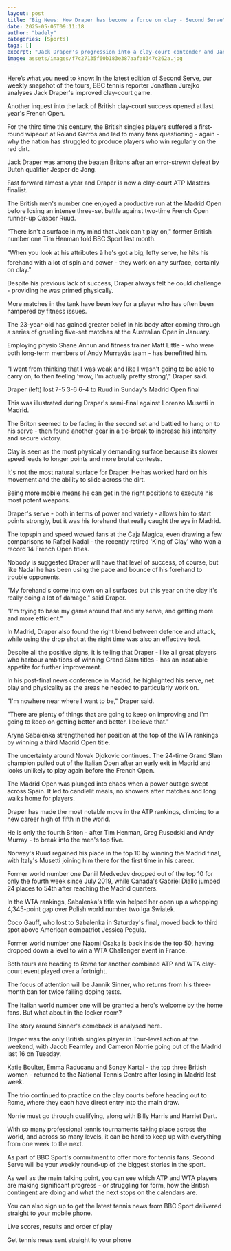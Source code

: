 ```yaml
---
layout: post
title: "Big News: How Draper has become a force on clay - Second Serve"
date: 2025-05-05T09:11:18
author: "badely"
categories: [Sports]
tags: []
excerpt: "Jack Draper's progression into a clay-court contender and Jannik Sinner's return head up your weekly tennis round-up."
image: assets/images/f7c27135f60b183e387aafa8347c262a.jpg
---
```


Here’s what you need to know: In the latest edition of Second Serve, our weekly snapshot of the tours, BBC tennis reporter Jonathan Jurejko analyses Jack Draper's improved clay-court game.

Another inquest into the lack of British clay-court success opened at last year's French Open.

For the third time this century, the British singles players suffered a first-round wipeout at Roland Garros and led to many fans questioning - again - why the nation has struggled to produce players who win regularly on the red dirt.

Jack Draper was among the beaten Britons after an error-strewn defeat by Dutch qualifier Jesper de Jong.

Fast forward almost a year and Draper is now a clay-court ATP Masters finalist.

The British men's number one enjoyed a productive run at the Madrid Open before losing an intense three-set battle against two-time French Open runner-up Casper Ruud.

"There isn't a surface in my mind that Jack can't play on," former British number one Tim Henman told BBC Sport last month.

"When you look at his attributes â he's got a big, lefty serve, he hits his forehand with a lot of spin and power - they work on any surface, certainly on clay."

Despite his previous lack of success, Draper always felt he could challenge - providing he was primed physically.

More matches in the tank have been key for a player who has often been hampered by fitness issues.

The 23-year-old has gained greater belief in his body after coming through a series of gruelling five-set matches at the Australian Open in January.

Employing physio Shane Annun and fitness trainer Matt Little - who were both long-term members of Andy Murrayâs team - has benefitted him.

"I went from thinking that I was weak and like I wasn't going to be able to carry on, to then feeling 'wow, I'm actually pretty strong'," Draper said.

Draper (left) lost 7-5 3-6 6-4 to Ruud in Sunday's Madrid Open final

This was illustrated during Draper's semi-final against Lorenzo Musetti in Madrid. 

The Briton seemed to be fading in the second set and battled to hang on to his serve - then found another gear in a tie-break to increase his intensity and secure victory.

Clay is seen as the most physically demanding surface because its slower speed leads to longer points and more brutal contests.

It's not the most natural surface for Draper. He has worked hard on his movement and the ability to slide across the dirt.

Being more mobile means he can get in the right positions to execute his most potent weapons.

Draper's serve - both in terms of power and variety - allows him to start points strongly, but it was his forehand that really caught the eye in Madrid.

The topspin and speed wowed fans at the Caja Magica, even drawing a few comparisons to Rafael Nadal - the recently retired 'King of Clay' who won a record 14 French Open titles.

Nobody is suggested Draper will have that level of success, of course, but like Nadal he has been using the pace and bounce of his forehand to trouble opponents.

"My forehand's come into own on all surfaces but this year on the clay it's really doing a lot of damage," said Draper.

"I'm trying to base my game around that and my serve, and getting more and more efficient."

In Madrid, Draper also found the right blend between defence and attack, while using the drop shot at the right time was also an effective tool.

Despite all the positive signs, it is telling that Draper - like all great players who harbour ambitions of winning Grand Slam titles - has an insatiable appetite for further improvement.

In his post-final news conference in Madrid, he highlighted his serve, net play and physicality as the areas he needed to particularly work on.

"I'm nowhere near where I want to be," Draper said.

"There are plenty of things that are going to keep on improving and I'm going to keep on getting better and better. I believe that."

Aryna Sabalenka strengthened her position at the top of the WTA rankings by winning a third Madrid Open title.

The uncertainty around Novak Djokovic continues. The 24-time Grand Slam champion pulled out of the Italian Open after an early exit in Madrid and looks unlikely to play again before the French Open.

The Madrid Open was plunged into chaos when a power outage swept across Spain. It led to candlelit meals, no showers after matches and long walks home for players.

Draper has made the most notable move in the ATP rankings, climbing to a new career high of fifth in the world.

He is only the fourth Briton - after Tim Henman, Greg Rusedski and Andy Murray - to break into the men's top five.

Norway's Ruud regained his place in the top 10 by winning the Madrid final, with Italy's Musetti joining him there for the first time in his career. 

Former world number one Daniil Medvedev dropped out of the top 10 for only the fourth week since July 2019, while Canada's Gabriel Diallo jumped 24 places to 54th after reaching the Madrid quarters. 

In the WTA rankings, Sabalenka's title win helped her open up a whopping 4,345-point gap over Polish world number two Iga Swiatek.

Coco Gauff, who lost to Sabalenka in Saturday's final, moved back to third spot above American compatriot Jessica Pegula. 

Former world number one Naomi Osaka is back inside the top 50, having dropped down a level to win a WTA Challenger event in France.

Both tours are heading to Rome for another combined ATP and WTA clay-court event played over a fortnight.

The focus of attention will be Jannik Sinner, who returns from his three-month ban for twice failing doping tests.

The Italian world number one will be granted a hero's welcome by the home fans. But what about in the locker room?

The story around Sinner's comeback is analysed here.

Draper was the only British singles player in Tour-level action at the weekend, with Jacob Fearnley and Cameron Norrie going out of the Madrid last 16 on Tuesday.

Katie Boulter, Emma Raducanu and Sonay Kartal - the top three British women - returned to the National Tennis Centre after losing in Madrid last week.

The trio continued to practice on the clay courts before heading out to Rome, where they each have direct entry into the main draw.

Norrie must go through qualifying, along with Billy Harris and Harriet Dart.

With so many professional tennis tournaments taking place across the world, and across so many levels, it can be hard to keep up with everything from one week to the next.

As part of BBC Sport's commitment to offer more for tennis fans, Second Serve will be your weekly round-up of the biggest stories in the sport.

As well as the main talking point, you can see which ATP and WTA players are making significant progress - or struggling for form, how the British contingent are doing and what the next stops on the calendars are.

You can also sign up to get the latest tennis news from BBC Sport delivered straight to your mobile phone. 

Live scores, results and order of play

Get tennis news sent straight to your phone

